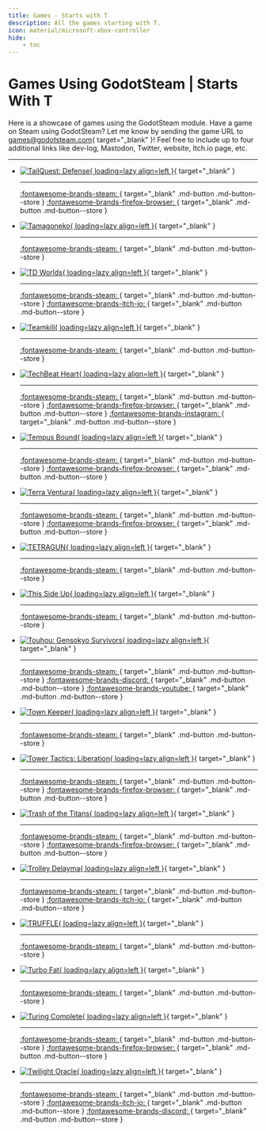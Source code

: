 ```yaml
---
title: Games - Starts with T
description: All the games starting with T.
icon: material/microsoft-xbox-controller
hide:
    - toc
---
```


# Games Using GodotSteam | Starts With T

Here is a showcase of games using the GodotSteam module. Have a game on Steam using GodotSteam? Let me know by sending the game URL to [games@godotsteam.com](mailto:games@godotsteam.com){ target="\_blank" }!  Feel free to include up to four additional links like dev-log, Mastodon, Twitter, website, Itch.io page, etc.

---

<div id="games" class="grid cards" markdown>

- [![TailQuest: Defense](https://steamcdn-a.akamaihd.net/steam/apps/824090/header.jpg){ loading=lazy align=left }](https://store.steampowered.com/app/824090/TailQuest_Defense/){ target="\_blank" }

	---

	[ :fontawesome-brands-steam: ](https://store.steampowered.com/app/824090/TailQuest_Defense/){ target="\_blank" .md-button .md-button--store }
	[ :fontawesome-brands-firefox-browser: ](https://kivnao.games){ target="\_blank" .md-button .md-button--store }

- [![Tamagoneko](https://steamcdn-a.akamaihd.net/steam/apps/2320570/header.jpg){ loading=lazy align=left }](https://store.steampowered.com/app/2320570/Tamagoneko/){ target="\_blank" }

	---

	[ :fontawesome-brands-steam: ](https://store.steampowered.com/app/2320570/Tamagoneko/){ target="\_blank" .md-button .md-button--store }

- [![TD Worlds](https://steamcdn-a.akamaihd.net/steam/apps/1659180/header.jpg){ loading=lazy align=left }](https://store.steampowered.com/app/1659180/TD_Worlds/){ target="\_blank" }

	---

	[ :fontawesome-brands-steam: ](https://store.steampowered.com/app/1659180/TD_Worlds/){ target="\_blank" .md-button .md-button--store }
	[ :fontawesome-brands-itch-io: ](https://newoldmax.itch.io/td-worlds-demo){ target="\_blank" .md-button .md-button--store }

- [![Teamkill](https://steamcdn-a.akamaihd.net/steam/apps/1730020/header.jpg){ loading=lazy align=left }](https://store.steampowered.com/app/1730020/Teamkill/){ target="\_blank" }

	---

	[ :fontawesome-brands-steam: ](https://store.steampowered.com/app/1730020/Teamkill/){ target="\_blank" .md-button .md-button--store }

- [![TechBeat Heart](https://steamcdn-a.akamaihd.net/steam/apps/1520330/header.jpg){ loading=lazy align=left }](https://store.steampowered.com/app/1520330/TechBeat_Heart/){ target="\_blank" }

	---

	[ :fontawesome-brands-steam: ](https://store.steampowered.com/app/1520330/TechBeat_Heart/){ target="\_blank" .md-button .md-button--store }
	[ :fontawesome-brands-firefox-browser: ](https://www.lostmachinegames.com/){ target="\_blank" .md-button .md-button--store }
	[ :fontawesome-brands-instagram: ](https://www.instagram.com/lostmachine.games/){ target="\_blank" .md-button .md-button--store }

- [![Tempus Bound](https://steamcdn-a.akamaihd.net/steam/apps/1466580/header.jpg){ loading=lazy align=left }](https://store.steampowered.com/app/1466580/Tempus_Bound/){ target="\_blank" }

	---

	[ :fontawesome-brands-steam: ](https://store.steampowered.com/app/1466580/Tempus_Bound/){ target="\_blank" .md-button .md-button--store }
	[ :fontawesome-brands-firefox-browser: ](https://tempusbound.com/){ target="\_blank" .md-button .md-button--store }

- [![Terra Ventura](https://steamcdn-a.akamaihd.net/steam/apps/1664580/header.jpg){ loading=lazy align=left }](https://store.steampowered.com/app/1664580/Terra_Ventura/){ target="\_blank" }

	---

	[ :fontawesome-brands-steam: ](https://store.steampowered.com/app/1664580/Terra_Ventura/){ target="\_blank" .md-button .md-button--store }
	[ :fontawesome-brands-firefox-browser: ](https://logicalprogression.tech/){ target="\_blank" .md-button .md-button--store }

- [![TETRAGUN](https://steamcdn-a.akamaihd.net/steam/apps/1656310/header.jpg){ loading=lazy align=left }](https://store.steampowered.com/app/1656310/TETRAGUN/){ target="\_blank" }

	---

	[ :fontawesome-brands-steam: ](https://store.steampowered.com/app/1656310/TETRAGUN/){ target="\_blank" .md-button .md-button--store }

- [![This Side Up](https://steamcdn-a.akamaihd.net/steam/apps/2617930/header.jpg){ loading=lazy align=left }](https://store.steampowered.com/app/2617930/This_Side_Up/){ target="\_blank" }

	---

	[ :fontawesome-brands-steam: ](https://store.steampowered.com/app/2617930/This_Side_Up/){ target="\_blank" .md-button .md-button--store }

- [![Touhou: Gensokyo Survivors](https://steamcdn-a.akamaihd.net/steam/apps/2349830/header.jpg){ loading=lazy align=left }](https://store.steampowered.com/app/2349830/Touhou_Gensokyo_Survivors/){ target="\_blank" }

	---

	[ :fontawesome-brands-steam: ](https://store.steampowered.com/app/2349830/Touhou_Gensokyo_Survivors/){ target="\_blank" .md-button .md-button--store }
	[ :fontawesome-brands-discord: ](https://discord.com/invite/EpkPTT6Vvh){ target="\_blank" .md-button .md-button--store }
	[ :fontawesome-brands-youtube: ](https://www.youtube.com/@xeloph986){ target="\_blank" .md-button .md-button--store }

- [![Town Keeper](https://steamcdn-a.akamaihd.net/steam/apps/3104510/header.jpg){ loading=lazy align=left }](https://store.steampowered.com/app/3104510/Town_Keeper/){ target="\_blank" }

	---

	[ :fontawesome-brands-steam: ](https://store.steampowered.com/app/3104510/Town_Keeper/){ target="\_blank" .md-button .md-button--store }

- [![Tower Tactics: Liberation](https://steamcdn-a.akamaihd.net/steam/apps/1709900/header.jpg){ loading=lazy align=left }](https://store.steampowered.com/app/1709900/Tower_Tactics_Liberation){ target="\_blank" }

	---

	[ :fontawesome-brands-steam: ](https://store.steampowered.com/app/1709900/Tower_Tactics_Liberation){ target="\_blank" .md-button .md-button--store }
	[ :fontawesome-brands-firefox-browser: ](https://towertacticsliberation.com){ target="\_blank" .md-button .md-button--store }

- [![Trash of the Titans](https://steamcdn-a.akamaihd.net/steam/apps/2450400/header.jpg){ loading=lazy align=left }](https://store.steampowered.com/app/2450400/Trash_of_the_Titans){ target="\_blank" }

	---

	[ :fontawesome-brands-steam: ](https://store.steampowered.com/app/2450400/Trash_of_the_Titans){ target="\_blank" .md-button .md-button--store }
	[ :fontawesome-brands-firefox-browser: ](https://trash-of-the-titans.manakeep.com/){ target="\_blank" .md-button .md-button--store }

- [![Trolley Delayma](https://steamcdn-a.akamaihd.net/steam/apps/2372500/header.jpg){ loading=lazy align=left }](https://store.steampowered.com/app/2372500/Trolley_Delayma/){ target="\_blank" }

	---

	[ :fontawesome-brands-steam: ](https://store.steampowered.com/app/2372500/Trolley_Delayma/){ target="\_blank" .md-button .md-button--store }
	[ :fontawesome-brands-itch-io: ](https://albertnez.itch.io/trolley-delayma){ target="\_blank" .md-button .md-button--store }

- [![TRUFFLE](https://steamcdn-a.akamaihd.net/steam/apps/2684930/header.jpg){ loading=lazy align=left }](https://store.steampowered.com/app/2684930/TRUFFLE/){ target="\_blank" }

	---

	[ :fontawesome-brands-steam: ](https://store.steampowered.com/app/2684930/TRUFFLE/){ target="\_blank" .md-button .md-button--store }

- [![Turbo Fat](https://steamcdn-a.akamaihd.net/steam/apps/2213410/header.jpg){ loading=lazy align=left }](https://store.steampowered.com/app/2213410/Turbo_Fat/){ target="\_blank" }

	---

	[ :fontawesome-brands-steam: ](https://store.steampowered.com/app/2213410/Turbo_Fat/){ target="\_blank" .md-button .md-button--store }

- [![Turing Complete](https://steamcdn-a.akamaihd.net/steam/apps/1444480/header.jpg){ loading=lazy align=left }](https://store.steampowered.com/app/1444480/Turing_Complete/){ target="\_blank" }

	---

	[ :fontawesome-brands-steam: ](https://store.steampowered.com/app/1444480/Turing_Complete/){ target="\_blank" .md-button .md-button--store }
	[ :fontawesome-brands-firefox-browser: ](https://turingcomplete.game/){ target="\_blank" .md-button .md-button--store }

- [![Twilight Oracle](https://steamcdn-a.akamaihd.net/steam/apps/2338490/header.jpg){ loading=lazy align=left }](https://store.steampowered.com/app/2338490/Twilight_Oracle/){ target="\_blank" }

	---

	[ :fontawesome-brands-steam: ](https://store.steampowered.com/app/2338490/Twilight_Oracle/){ target="\_blank" .md-button .md-button--store }
	[ :fontawesome-brands-itch-io: ](https://cosmicvoid.itch.io/twilight-oracle){ target="\_blank" .md-button .md-button--store }
	[ :fontawesome-brands-discord: ](https://discord.gg/YgeaSsmmUM){ target="\_blank" .md-button .md-button--store }

</div>
